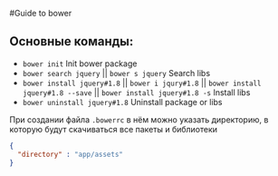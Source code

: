 #Guide to bower

## Основные команды:
* `bower init` Init bower package
* `bower search jquery` || `bower s jquery` Search libs
* `bower install jquery#1.8` || `bower i jqury#1.8` || `bower install jquery#1.8 --save` || `bower install jquery#1.8 -s` Install libs
* `bower uninstall jquery#1.8` Uninstall package or libs

При создании файла `.bowerrc` в нём можно указать директорию, в которую будут скачиваться все пакеты и библиотеки
```json
{
  "directory" : "app/assets"
}
```